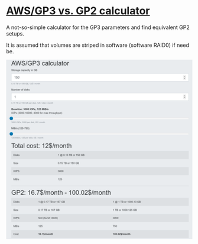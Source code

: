 # [AWS/GP3 vs. GP2 calculator](https://rtreffer.github.io/aws-gp3-calculator/)

A not-so-simple calculator for the GP3 parameters and find equivalent GP2 setups.

It is assumed that volumes are striped in software (software RAID0) if need be.

![calculator preview image](https://github.com/rtreffer/aws-gp3-calculator/blob/main/calculator.png?raw=true)
